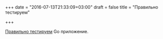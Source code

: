 +++
date = "2016-07-13T21:33:09+03:00"
draft = false
title = "Правильно тестируем"

+++

<p><a href="https://testing-mines.blogspot.ru/2016/07/testing-your-go-app-get-started-right.html">Правильно тестируем</a> Go приложение.</p>

